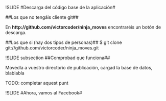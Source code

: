 !SLIDE
#Descarga del código base de la aplicación#

##Los que no tengáis cliente git##

<p>En <strong>http://github.com/victorcoder/ninja_moves</strong> encontraréis un botón de descarga.</p>

##Los que si (hay dos tipos de personas)##
	$ git clone git://github.com/victorcoder/ninja_moves.git

!SLIDE subsection
##Comprobad que funciona##
<p>Movedla a vuestro directorio de publicación, cargad la base de datos, blablabla</p>
TODO: completar aquest punt

!SLIDE
#Ahora, vamos al Facebook#